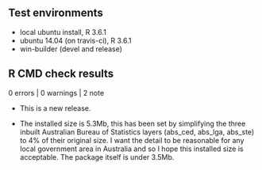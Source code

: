 ## Test environments
* local ubuntu install, R 3.6.1
* ubuntu 14.04 (on travis-ci), R 3.6.1
* win-builder (devel and release)

## R CMD check results

0 errors | 0 warnings | 2 note

* This is a new release.

* The installed size is 5.3Mb, this has been set by simplifying the three inbuilt
 Australian Bureau of Statistics layers (abs_ced, abs_lga, abs_ste) to 4% of
 their original size. I want the detail to be reasonable for any local government
 area in Australia and so I hope this installed size is acceptable. The package 
 itself is under 3.5Mb.  
 
